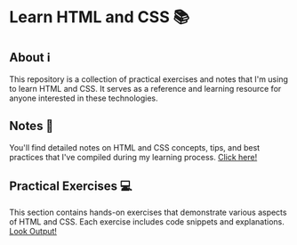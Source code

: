 <h1>Learn HTML and CSS 📚</h1>
<h2>About ℹ️</h2>
<p>This repository is a collection of practical exercises and notes that I'm using to learn HTML and CSS. It serves as a reference and learning resource for anyone interested in these technologies.</p>

<h2>Notes 📓</h2>
<p> You'll find detailed notes on HTML and CSS concepts, tips, and best practices that I've compiled during my learning process. <a href="https://docs.google.com/document/d/1Z6KWELovfCTbMKiZzCOfFAq-vvatuSf7kfGC-VUkqtA/edit?usp=sharing" target="_blank">Click here!</a></p>

<h2>Practical Exercises 💻</h2>
<p>This section contains hands-on exercises that demonstrate various aspects of HTML and CSS. Each exercise includes code snippets and explanations. <a href="" target="_blank">Look Output!</a></p>
